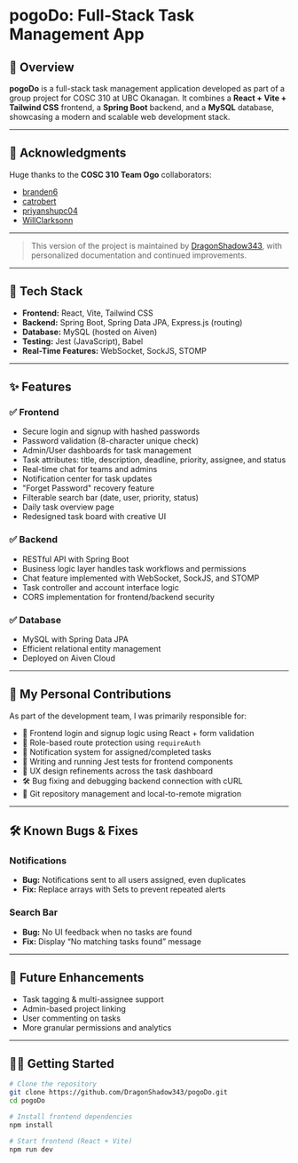 # pogoDo: Full-Stack Task Management App

## 🚀 Overview

**pogoDo** is a full-stack task management application developed as part of a group project for COSC 310 at UBC Okanagan. It combines a **React + Vite + Tailwind CSS** frontend, a **Spring Boot** backend, and a **MySQL** database, showcasing a modern and scalable web development stack.

---

## 🤝 Acknowledgments

Huge thanks to the **COSC 310 Team Ogo** collaborators:
- [branden6](https://github.com/branden6)
- [catrobert](https://github.com/catrobert)
- [priyanshupc04](https://github.com/priyanshupc04)
- [WillClarksonn](https://github.com/WillClarksonn)

---

> This version of the project is maintained by [DragonShadow343](https://github.com/DragonShadow343), with personalized documentation and continued improvements.

---

## 🔧 Tech Stack

- **Frontend:** React, Vite, Tailwind CSS
- **Backend:** Spring Boot, Spring Data JPA, Express.js (routing)
- **Database:** MySQL (hosted on Aiven)
- **Testing:** Jest (JavaScript), Babel
- **Real-Time Features:** WebSocket, SockJS, STOMP

---

## ✨ Features

### ✅ Frontend
- Secure login and signup with hashed passwords
- Password validation (8-character unique check)
- Admin/User dashboards for task management
- Task attributes: title, description, deadline, priority, assignee, and status
- Real-time chat for teams and admins
- Notification center for task updates
- "Forget Password" recovery feature
- Filterable search bar (date, user, priority, status)
- Daily task overview page
- Redesigned task board with creative UI

### ✅ Backend
- RESTful API with Spring Boot
- Business logic layer handles task workflows and permissions
- Chat feature implemented with WebSocket, SockJS, and STOMP
- Task controller and account interface logic
- CORS implementation for frontend/backend security

### ✅ Database
- MySQL with Spring Data JPA
- Efficient relational entity management
- Deployed on Aiven Cloud

---

## 📌 My Personal Contributions

As part of the development team, I was primarily responsible for:

- 🔐 Frontend login and signup logic using React + form validation  
- 🔁 Role-based route protection using `requireAuth`  
- 📨 Notification system for assigned/completed tasks  
- 🧪 Writing and running Jest tests for frontend components  
- 🧠 UX design refinements across the task dashboard  
- 🛠️ Bug fixing and debugging backend connection with cURL  
- 📂 Git repository management and local-to-remote migration  

---

## 🛠 Known Bugs & Fixes

### Notifications
- **Bug:** Notifications sent to all users assigned, even duplicates  
- **Fix:** Replace arrays with Sets to prevent repeated alerts  

### Search Bar
- **Bug:** No UI feedback when no tasks are found  
- **Fix:** Display “No matching tasks found” message  

---

## 🧭 Future Enhancements
- Task tagging & multi-assignee support  
- Admin-based project linking  
- User commenting on tasks  
- More granular permissions and analytics  

---

## 🧑‍💻 Getting Started

```bash
# Clone the repository
git clone https://github.com/DragonShadow343/pogoDo.git
cd pogoDo

# Install frontend dependencies
npm install

# Start frontend (React + Vite)
npm run dev
